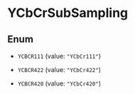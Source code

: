 
# YCbCrSubSampling

## Enum


* `YCBCR111` (value: `"YCbCr111"`)

* `YCBCR422` (value: `"YCbCr422"`)

* `YCBCR420` (value: `"YCbCr420"`)




